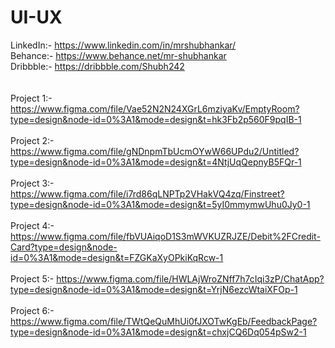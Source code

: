 # UI-UX
LinkedIn:- https://www.linkedin.com/in/mrshubhankar/
<br>
Behance:- https://www.behance.net/mr-shubhankar
<br>
Dribbble:- https://dribbble.com/Shubh242
<br><br><br>
Project 1:- https://www.figma.com/file/Vae52N2N24XGrL6mziyaKv/EmptyRoom?type=design&node-id=0%3A1&mode=design&t=hk3Fb2p560F9pqIB-1
<br><br>
Project 2:- https://www.figma.com/file/gNDnpmTbUcmOYwW66UPdu2/Untitled?type=design&node-id=0%3A1&mode=design&t=4NtjUqQepnyB5FQr-1
<br><br>
Project 3:- https://www.figma.com/file/i7rd86qLNPTp2VHakVQ4zq/Finstreet?type=design&node-id=0%3A1&mode=design&t=5yI0mmymwUhu0Jy0-1
<br><br>
Project 4:- https://www.figma.com/file/fbVUAiqoD1S3mWVKUZRJZE/Debit%2FCredit-Card?type=design&node-id=0%3A1&mode=design&t=FZGKaXyOPkiKqRcw-1
<br><br>
Project 5:- https://www.figma.com/file/HWLAjWroZNff7h7cIqi3zP/ChatApp?type=design&node-id=0%3A1&mode=design&t=YrjN6ezcWtaiXFOp-1
<br><br>
Project 6:- https://www.figma.com/file/TWtQeQuMhUi0fJXOTwKgEb/FeedbackPage?type=design&node-id=0%3A1&mode=design&t=chxjCQ6Dq054pSw2-1
<br><br>
